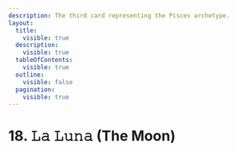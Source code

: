 ```yaml
---
description: The third card representing the Pisces archetype.
layout:
  title:
    visible: true
  description:
    visible: true
  tableOfContents:
    visible: true
  outline:
    visible: false
  pagination:
    visible: true
---
```


# 18. 𝙻𝚊 𝙻𝚞𝚗𝚊 (The Moon)

